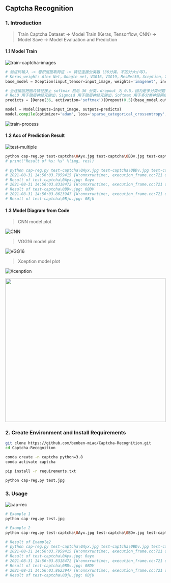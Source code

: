 ## Captcha Recognition

### 1. Introduction
> Train Captcha Dataset -> Model Train (Keras, Tensorflow, CNN) -> Model Save -> Model Evaluation and Prediction

#### 1.1 Model Train
![train-captcha-images](https://gitee.com/benben-miao/image-cloud/raw/master/GitHub/Captcha-Recognition/train-captcha-images.png)

```python
# 验证码输入 -> 卷积层提取特征 -> 特征连接分类器 (36分类，不区分大小写)。
# Keras_weight: Alex Net，Google net，VGG16，VGG19，ResNet50，Xception，InceptionV3 都是由ImageNet训练而来。
base_model = Xception(input_tensor=input_image, weights='imagenet', include_top=False, pooling='avg')

# 全连接层把图片特征接上 softmax 然后 36 分类，dropout 为 0.5，因为是多分类问题，激活函数使用softmax。
# ReLU 用于隐层神经元输出，Sigmoid 用于隐层神经元输出，Softmax 用于多分类神经网络输出，Linear 用于回归神经网络输输出。
predicts = [Dense(36, activation='softmax')(Dropout(0.5)(base_model.output)) for i in range(4)]

model = Model(inputs=input_image, outputs=predicts)
model.compile(optimizer='adam', loss='sparse_categorical_crossentropy', metrics=['accuracy'])
```

![train-process](https://gitee.com/benben-miao/image-cloud/raw/master/GitHub/Captcha-Recognition/train-process.png)

#### 1.2 Acc of Prediction Result
![test-multiple](https://gitee.com/benben-miao/image-cloud/raw/master/GitHub/Captcha-Recognition/test-multiple.png)

```bash
python cap-reg.py test-captcha\0Ayx.jpg test-captcha\0BDv.jpg test-captcha\0Bju.jpg
# print("Result of %s: %s" %(img, res))

# python cap-reg.py test-captcha\0Ayx.jpg test-captcha\0BDv.jpg test-captcha\0Bju.jpg 
# 2021-08-31 14:56:03.7959415 [W:onnxruntime:, execution_frame.cc:721 onnxruntime::ExecutionFrame::VerifyOutputSizes] Expected shape from model of {1,19} does not match actual shape of {1,22} for output output
# Result of test-captcha\0Ayx.jpg: 0ayx
# 2021-08-31 14:56:03.8318472 [W:onnxruntime:, execution_frame.cc:721 onnxruntime::ExecutionFrame::VerifyOutputSizes] Expected shape from model of {1,19} does not match actual shape of {1,22} for output output
# Result of test-captcha\0BDv.jpg: 0BDV
# 2021-08-31 14:56:03.8623947 [W:onnxruntime:, execution_frame.cc:721 onnxruntime::ExecutionFrame::VerifyOutputSizes] Expected shape from model of {1,19} does not match actual shape of {1,22} for output output
# Result of test-captcha\0Bju.jpg: 0BjU
```

#### 1.3 Model Diagram from Code
> CNN model plot

![CNN](https://gitee.com/benben-miao/image-cloud/raw/master/GitHub/Captcha-Recognition/model_cnn.png)

> VGG16 model plot

![VGG16](https://gitee.com/benben-miao/image-cloud/raw/master/GitHub/Captcha-Recognition/model_vgg16.png)

> Xception model plot

![Xcenption](https://gitee.com/benben-miao/image-cloud/raw/master/GitHub/Captcha-Recognition/model_xception.png)

<div style="height: 450px; width: 100%; overflow: scroll;">
<img src="https://gitee.com/benben-miao/image-cloud/raw/master/GitHub/Captcha-Recognition/model_xception.png" style="width: 100%">
</img>
</div>

### 2. Create Environment and Install Requirements
```bash
git clone https://github.com/benben-miao/Captcha-Recognition.git
cd Captcha-Recognition

conda create -n captcha python=3.8
conda activate captcha

pip install -r requirements.txt

python cap-reg.py test.jpg
```

### 3. Usage
![cap-rec](https://gitee.com/benben-miao/image-cloud/raw/master/GitHub/Captcha-Recognition/cap-rec.png)

```bash
# Example 1
python cap-reg.py test.jpg

# Example 2
python cap-reg.py test-captcha\0Ayx.jpg test-captcha\0BDv.jpg test-captcha\0Bju.jpg

# Result of Example2
# python cap-reg.py test-captcha\0Ayx.jpg test-captcha\0BDv.jpg test-captcha\0Bju.jpg 
# 2021-08-31 14:56:03.7959415 [W:onnxruntime:, execution_frame.cc:721 onnxruntime::ExecutionFrame::VerifyOutputSizes] Expected shape from model of {1,19} does not match actual shape of {1,22} for output output
# Result of test-captcha\0Ayx.jpg: 0ayx
# 2021-08-31 14:56:03.8318472 [W:onnxruntime:, execution_frame.cc:721 onnxruntime::ExecutionFrame::VerifyOutputSizes] Expected shape from model of {1,19} does not match actual shape of {1,22} for output output
# Result of test-captcha\0BDv.jpg: 0BDV
# 2021-08-31 14:56:03.8623947 [W:onnxruntime:, execution_frame.cc:721 onnxruntime::ExecutionFrame::VerifyOutputSizes] Expected shape from model of {1,19} does not match actual shape of {1,22} for output output
# Result of test-captcha\0Bju.jpg: 0BjU
```


